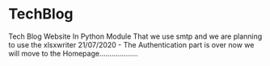 # TechBlog
Tech Blog Website In Python
Module That we use 
smtp and we are planning to use the xlsxwriter
21/07/2020   - The Authentication part is over now we will move to the Homepage...................
